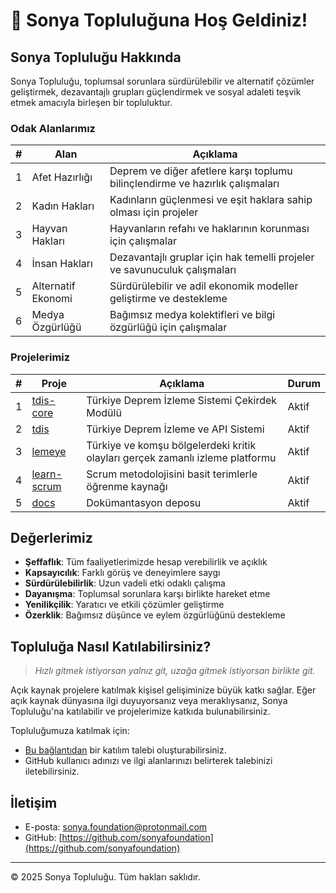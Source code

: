 # 👋 Sonya Topluluğuna Hoş Geldiniz!

## Sonya Topluluğu Hakkında

Sonya Topluluğu, toplumsal sorunlara sürdürülebilir ve alternatif çözümler geliştirmek, dezavantajlı grupları güçlendirmek ve sosyal adaleti teşvik etmek amacıyla birleşen bir topluluktur.

### Odak Alanlarımız

| # | Alan | Açıklama |
| --- | --- | --- |
| 1 | Afet Hazırlığı | Deprem ve diğer afetlere karşı toplumu bilinçlendirme ve hazırlık çalışmaları |
| 2 | Kadın Hakları | Kadınların güçlenmesi ve eşit haklara sahip olması için projeler |
| 3 | Hayvan Hakları | Hayvanların refahı ve haklarının korunması için çalışmalar |
| 4 | İnsan Hakları | Dezavantajlı gruplar için hak temelli projeler ve savunuculuk çalışmaları |
| 5 | Alternatif Ekonomi | Sürdürülebilir ve adil ekonomik modeller geliştirme ve destekleme |
| 6 | Medya Özgürlüğü | Bağımsız medya kolektifleri ve bilgi özgürlüğü için çalışmalar |

### Projelerimiz

| # | Proje | Açıklama | Durum |
| --- | --- | --- | --- |
| 1 | [tdis-core](https://github.com/sonyafoundation/tdis-core) | Türkiye Deprem İzleme Sistemi Çekirdek Modülü | Aktif |
| 2 | [tdis](https://github.com/sonyafoundation/tdis) | Türkiye Deprem İzleme ve API Sistemi | Aktif |
| 3 | [lemeye](https://github.com/sonyafoundation/lemeye) | Türkiye ve komşu bölgelerdeki kritik olayları gerçek zamanlı izleme platformu | Aktif |
| 4 | [learn-scrum](https://github.com/sonyafoundation/learn-scrum) | Scrum metodolojisini basit terimlerle öğrenme kaynağı | Aktif |
| 5 | [docs](https://github.com/sonyafoundation/docs) | Dokümantasyon deposu | Aktif |

## Değerlerimiz

- **Şeffaflık**: Tüm faaliyetlerimizde hesap verebilirlik ve açıklık
- **Kapsayıcılık**: Farklı görüş ve deneyimlere saygı
- **Sürdürülebilirlik**: Uzun vadeli etki odaklı çalışma
- **Dayanışma**: Toplumsal sorunlara karşı birlikte hareket etme
- **Yenilikçilik**: Yaratıcı ve etkili çözümler geliştirme
- **Özerklik**: Bağımsız düşünce ve eylem özgürlüğünü destekleme

## Topluluğa Nasıl Katılabilirsiniz?

> _Hızlı gitmek istiyorsan yalnız git, uzağa gitmek istiyorsan birlikte git._

Açık kaynak projelere katılmak kişisel gelişiminize büyük katkı sağlar. Eğer açık kaynak dünyasına ilgi duyuyorsanız veya meraklıysanız, Sonya Topluluğu'na katılabilir ve projelerimize katkıda bulunabilirsiniz.

Topluluğumuza katılmak için:

- [Bu bağlantıdan](https://github.com/sonyafoundation/.github/issues/new?assignees=&labels=Request&template=join-the-sonya.md&title=Topluluk+katılım+talebi) bir katılım talebi oluşturabilirsiniz.
- GitHub kullanıcı adınızı ve ilgi alanlarınızı belirterek talebinizi iletebilirsiniz.

## İletişim

- E-posta: sonya.foundation@protonmail.com
- GitHub: [https://github.com/sonyafoundation](https://github.com/sonyafoundation)

---

© 2025 Sonya Topluluğu. Tüm hakları saklıdır.
```
